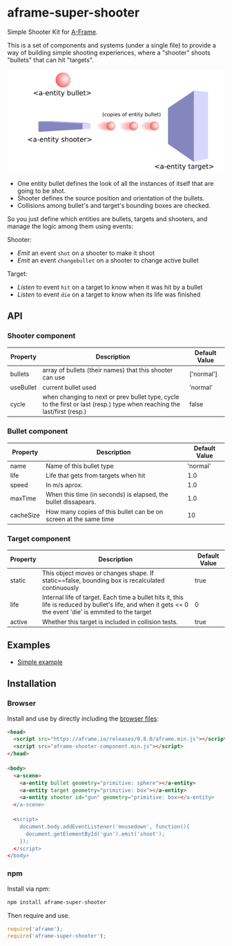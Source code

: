 # aframe-super-shooter

Simple Shooter Kit for [A-Frame](https://aframe.io).

This is a set of components and systems (under a single file) to provide a way of building simple shooting experiences, where a "shooter" shoots "bullets" that can hit "targets".

![diagram](img/diagram.png)

* One entity bullet defines the look of all the instances of itself that are going to be shot.
* Shooter defines the source position and orientation of the bullets.
* Collisions among bullet's and target's bounding boxes are checked. 

So you just define which entities are bullets, targets and shooters, and manage the logic among them using events:

Shooter:
* *Emit* an event `shot` on a shooter to make it shoot
* *Emit* an event `changebullet` on a shooter to change active bullet

Target:
* *Listen* to event `hit` on a target to know when it was hit by a bullet
* *Listen* to event `die` on a target to know when its life was finished


## API

### Shooter component

| Property | Description | Default Value |
| -------- | ----------- | ------------- |
| bullets  | array of bullets (their names) that this shooter can use |    ['normal']     |
| useBullet  | current bullet used   | 'normal'        |
| cycle         | when changing to next or prev bullet type, cycle to the first or last (resp.) type when reaching the last/first (resp.)          |  false             |

### Bullet component

| Property | Description | Default Value |
| -------- | ----------- | ------------- |
| name  | Name of this bullet type |  'normal'    |
| life  | Life that gets from targets when hit |  1.0    |
| speed  | In m/s aprox. | 1.0     |
| maxTime  | When this time (in seconds) is elapsed, the bullet dissapears. |  1.0    |
| cacheSize  | How many copies of this bullet can be on screen at the same time |  10    |

### Target component

| Property | Description | Default Value |
| -------- | ----------- | ------------- |
| static | This object moves or changes shape. If static==false, bounding box is recalculated continuously | true |
| life | Internal life of target. Each time a bullet hits it, this life is reduced by bullet's life, and when it gets <= 0 the event 'die' is emmited to the target | 0 |
| active | Whether this target is included in collision tests. | true |

## Examples

* [Simple example](http://supermedium.github.io/aframe-super-shooter)

## Installation

### Browser

Install and use by directly including the [browser files](dist):

```html
<head>
  <script src="https://aframe.io/releases/0.8.0/aframe.min.js"></script>
  <script src="aframe-shooter-component.min.js"></script>
</head>

<body>
  <a-scene>
    <a-entity bullet geometry="primitive: sphere"></a-entity>
    <a-entity target geometry="primitive: box"></a-entity>
    <a-entity shooter id="gun" geometry="primitive: box></a-entity>
  </a-scene>

  <script>
    document.body.addEventListener('mousedown', function(){
      document.getElementById('gun').emit('shoot');
    });
  </script>
</body>
```

### npm

Install via npm:

```bash
npm install aframe-super-shooter
```

Then require and use.

```js
require('aframe');
require('aframe-super-shooter');
```

